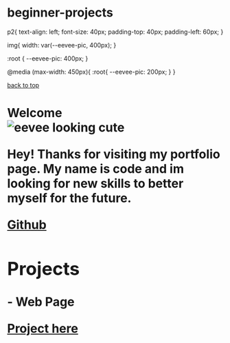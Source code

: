 # beginner-projects
p2{
  text-align: left;
  font-size: 40px;
  padding-top: 40px;
  padding-left: 60px;
}

img{
 width: var(--eevee-pic, 400px);
}

:root {
  --eevee-pic: 400px;
}

@media (max-width: 450px){
  :root{
    --eevee-pic: 200px;
  }
}
<nav id="navbar">
  
  <a href="#welcome-section"> back to top </a>
  
</nav>

<h1 id="welcome-section">Welcome</h>

<div><img class="eevee-pic" src="https://assets.pokemon.com/assets/cms2/img/pokedex/full/133.png" alt="eevee looking cute"><div>
  

  
<p1> Hey! Thanks for visiting my portfolio page. My name is code and im looking for new skills to better myself for the future. </p1>

  <a href="https://github.com/" target="_blank"> Github</a>
  
<main>
  
  <h2 id="projects">Projects</h2>
  
  <p2 class="project-title">- Web Page </p2>
  
  <a id="project-link" href="https://www.youtube.com/watch?v=hnTskfd16A0" target="_blank"> Project here</a>
  
</main>
